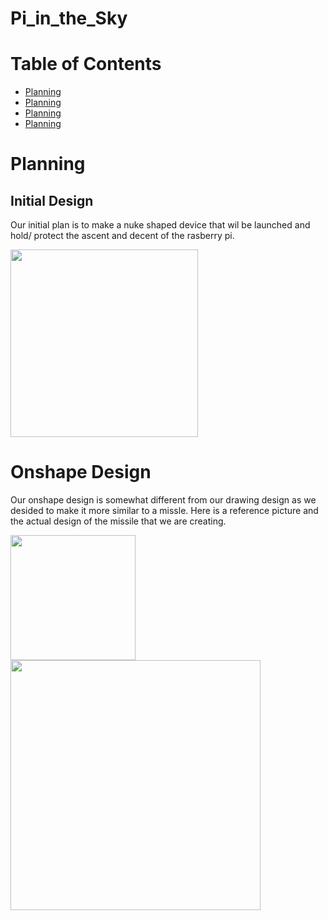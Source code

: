 # Pi_in_the_Sky

# Table of Contents

* [Planning](#Planning)
* [Planning](#Planning)
* [Planning](#Planning)
* [Planning](#Planning)




# Planning

## Initial Design
Our initial plan is to make a nuke shaped device that wil be launched and hold/ protect the ascent and decent of the rasberry pi.

<img src="https://user-images.githubusercontent.com/71342195/204313376-51ca5328-9db9-49df-b2a6-f57427667dd3.png" width="300px">

# Onshape Design
Our onshape design is somewhat different from our drawing design as we desided to make it more similar to a missle.
Here is a reference picture and the actual design of the missile that we are creating.

<img src="https://user-images.githubusercontent.com/71342195/204315696-83aefc91-d7c2-400f-9384-0ba7efb19afa.png" width="200px"><img src="https://user-images.githubusercontent.com/71342195/204319456-e632d12b-2841-421b-b828-0732915cac08.png" width="400px">


